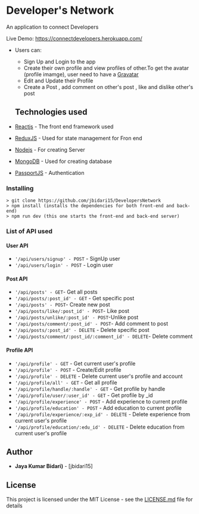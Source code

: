
# Developer's Network

An application to connect Developers

Live Demo: https://connectdevelopers.herokuapp.com/

* Users can: 
  - Sign Up and Login to the app
  - Create their own profile and view profiles of other.To get the avatar (profile imamge), user need to have a [Gravatar](https://en.gravatar.com/)
  - Edit and Update their Profile
  - Create a Post , add comment on other's post , like and dislike other's post
  
  ## Technologies used

* [Reactjs](https://reactjs.org/docs/getting-started.html) - The front end framework used
* [ReduxJS](https://redux.js.org/) - Used for state management for Fron end
* [Nodejs](https://nodejs.org/en/docs/) - For creating Server
* [MongoDB](https://docs.mongodb.com/) - Used for creating database
* [PassportJS](http://www.passportjs.org/docs/) - Authentication
  

### Installing


```
> git clone https://github.com/jbidari15/DevelopersNetwork
> npm install (installs the dependencies for both front-end and back-end)
> npm run dev (this one starts the front-end and back-end server)

```
### List of API used

#### User API
* `'/api/users/signup' - POST` - SignUp user
* `'/api/users/login' - POST` - Login user

#### Post API

* `'/api/posts' - GET`- Get all posts
* `'/api/posts/:post_id' - GET` - Get specific post
* `'/api/posts' - POST`- Create new post
* `'/api/posts/like/:post_id' - POST`- Like post
* `'/api/posts/unlike/:post_id' - POST`-Unlike post
* `'/api/posts/comment/:post_id' - POST`- Add comment to post
* `'/api/posts/:post_id' - DELETE` - Delete specific post
* `'/api/posts/comment/:post_id/:comment_id' - DELETE`- Delete comment


#### Profile API
* `'/api/profile' - GET` - Get current user's profile
* `'/api/profile' - POST` - Create/Edit profile
* `'/api/profile' - DELETE` - Delete current user's profile and account
* `'/api/profile/all' - GET` - Get all profile
* `'/api/profile/handle/:handle' - GET` - Get profile by handle
* `'/api/profile/user/:user_id' - GET` - Get profile by _id
* `'/api/profile/experience' - POST` - Add experience to current profile
* `'/api/profile/education' - POST` - Add education to current profile
* `'/api/profile/experience/:exp_id' - DELETE` - Delete experience from current user's profile
* `'/api/profile/education/:edu_id' - DELETE` - Delete education from current user's profile



## Author

* **Jaya Kumar Bidari)** - [jbidari15]


## License

This project is licensed under the MIT License - see the [LICENSE.md](LICENSE.md) file for details


